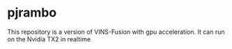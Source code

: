 # pjrambo
This repository is a version of VINS-Fusion with gpu acceleration. It can run on the Nvidia TX2 in realtime
